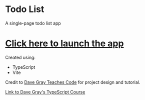 # Todo List

A single-page todo list app

# [Click here to launch the app](https://typescript-todolist.onrender.com)

Created using:

- TypeScript
- Vite

Credit to [Dave Gray Teaches Code](https://courses.davegray.codes/) for project design and tutorial.

[Link to Dave Gray's TypeScript Course](https://www.youtube.com/watch?v=gieEQFIfgYc)
